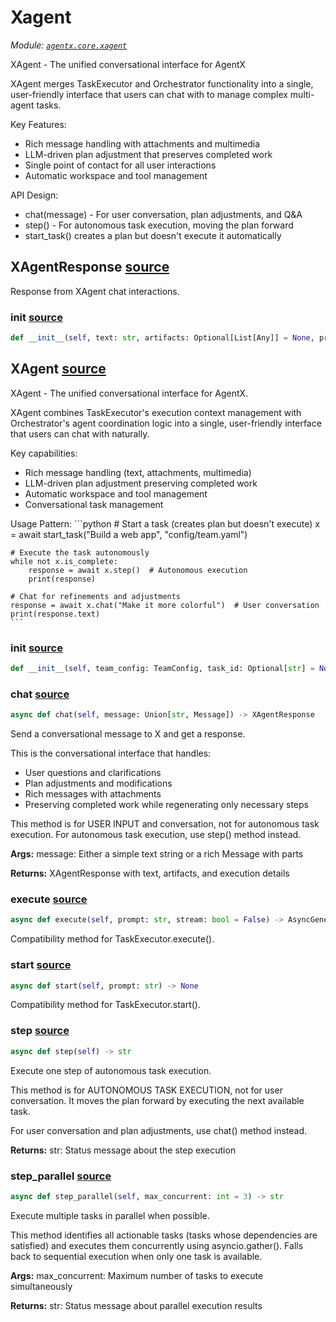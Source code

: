 # Xagent

*Module: [`agentx.core.xagent`](https://github.com/dustland/agentx/blob/main/src/agentx/core/xagent.py)*

XAgent - The unified conversational interface for AgentX

XAgent merges TaskExecutor and Orchestrator functionality into a single,
user-friendly interface that users can chat with to manage complex multi-agent tasks.

Key Features:
- Rich message handling with attachments and multimedia
- LLM-driven plan adjustment that preserves completed work
- Single point of contact for all user interactions
- Automatic workspace and tool management

API Design:
- chat(message) - For user conversation, plan adjustments, and Q&A
- step() - For autonomous task execution, moving the plan forward
- start_task() creates a plan but doesn't execute it automatically

## XAgentResponse <a href="https://github.com/dustland/agentx/blob/main/src/agentx/core/xagent.py#L50" class="source-link" title="View source code">source</a>

Response from XAgent chat interactions.

### __init__ <a href="https://github.com/dustland/agentx/blob/main/src/agentx/core/xagent.py#L53" class="source-link" title="View source code">source</a>

```python
def __init__(self, text: str, artifacts: Optional[List[Any]] = None, preserved_steps: Optional[List[str]] = None, regenerated_steps: Optional[List[str]] = None, plan_changes: Optional[Dict[str, Any]] = None, metadata: Optional[Dict[str, Any]] = None)
```
## XAgent <a href="https://github.com/dustland/agentx/blob/main/src/agentx/core/xagent.py#L70" class="source-link" title="View source code">source</a>

XAgent - The unified conversational interface for AgentX.

XAgent combines TaskExecutor's execution context management with
Orchestrator's agent coordination logic into a single, user-friendly
interface that users can chat with naturally.

Key capabilities:
- Rich message handling (text, attachments, multimedia)
- LLM-driven plan adjustment preserving completed work
- Automatic workspace and tool management
- Conversational task management

Usage Pattern:
    ```python
    # Start a task (creates plan but doesn't execute)
    x = await start_task("Build a web app", "config/team.yaml")

    # Execute the task autonomously
    while not x.is_complete:
        response = await x.step()  # Autonomous execution
        print(response)

    # Chat for refinements and adjustments
    response = await x.chat("Make it more colorful")  # User conversation
    print(response.text)
    ```

### __init__ <a href="https://github.com/dustland/agentx/blob/main/src/agentx/core/xagent.py#L100" class="source-link" title="View source code">source</a>

```python
def __init__(self, team_config: TeamConfig, task_id: Optional[str] = None, workspace_dir: Optional[Path] = None, initial_prompt: Optional[str] = None)
```
### chat <a href="https://github.com/dustland/agentx/blob/main/src/agentx/core/xagent.py#L248" class="source-link" title="View source code">source</a>

```python
async def chat(self, message: Union[str, Message]) -> XAgentResponse
```

Send a conversational message to X and get a response.

This is the conversational interface that handles:
- User questions and clarifications
- Plan adjustments and modifications
- Rich messages with attachments
- Preserving completed work while regenerating only necessary steps

This method is for USER INPUT and conversation, not for autonomous task execution.
For autonomous task execution, use step() method instead.

**Args:**
    message: Either a simple text string or a rich Message with parts

**Returns:**
    XAgentResponse with text, artifacts, and execution details

### execute <a href="https://github.com/dustland/agentx/blob/main/src/agentx/core/xagent.py#L867" class="source-link" title="View source code">source</a>

```python
async def execute(self, prompt: str, stream: bool = False) -> AsyncGenerator[TaskStep, None]
```

Compatibility method for TaskExecutor.execute().

### start <a href="https://github.com/dustland/agentx/blob/main/src/agentx/core/xagent.py#L879" class="source-link" title="View source code">source</a>

```python
async def start(self, prompt: str) -> None
```

Compatibility method for TaskExecutor.start().

### step <a href="https://github.com/dustland/agentx/blob/main/src/agentx/core/xagent.py#L883" class="source-link" title="View source code">source</a>

```python
async def step(self) -> str
```

Execute one step of autonomous task execution.

This method is for AUTONOMOUS TASK EXECUTION, not for user conversation.
It moves the plan forward by executing the next available task.

For user conversation and plan adjustments, use chat() method instead.

**Returns:**
    str: Status message about the step execution

### step_parallel <a href="https://github.com/dustland/agentx/blob/main/src/agentx/core/xagent.py#L908" class="source-link" title="View source code">source</a>

```python
async def step_parallel(self, max_concurrent: int = 3) -> str
```

Execute multiple tasks in parallel when possible.

This method identifies all actionable tasks (tasks whose dependencies 
are satisfied) and executes them concurrently using asyncio.gather().
Falls back to sequential execution when only one task is available.

**Args:**
    max_concurrent: Maximum number of tasks to execute simultaneously

**Returns:**
    str: Status message about parallel execution results
